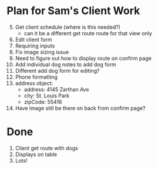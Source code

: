 # Plan for Sam's Client Work

5. Get client schedule (where is this needed?)
    * can it be a different get route route for that view only
6. Edit client form
10. Requiring inputs
11. Fix image sizing issue
12. Need to figure out how to display route on confirm page
13. Add individual dog notes to add dog form
14. Different add dog form for editing?
15. Phone formatting
16. address object: 
    * address: 4145 Zarthan Ave
    * city: St. Louis Park
    * zipCode: 55416
17. Have image still be there on back from confirm page?



# Done
1. Client get route with dogs
2. Displays on table
3. Lots! 

